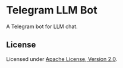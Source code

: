 # Telegram LLM Bot

A Telegram bot for LLM chat.

## License

Licensed under [Apache License, Version 2.0](LICENSE).
